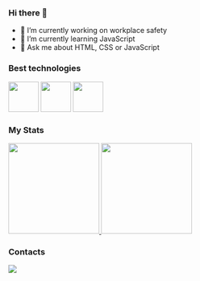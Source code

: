 ### Hi there 👋


- 🔭 I’m currently working on workplace safety
- 🌱 I’m currently learning JavaScript
- 💬 Ask me about HTML, CSS or JavaScript

### Best technologies

<div>
  <img src="https://cdn.jsdelivr.net/gh/devicons/devicon/icons/css3/css3-original.svg" width = '60'/>
  <img src="https://cdn.jsdelivr.net/gh/devicons/devicon/icons/html5/html5-original.svg" width = '60'/>
  <img src="https://cdn.jsdelivr.net/gh/devicons/devicon/icons/javascript/javascript-original.svg" width = '60'/>     
 </div>

### My Stats

<div>
  <a href="https://github.com/nesantana">
    <img height="180em" src="https://github-readme-stats.vercel.app/api/top-langs/?username=&layout=compact&langs_count=7&theme=dark"/>
    <img height="180em" src="https://github-readme-stats.vercel.app/api?username=richardlimasilva&show_icons=true&theme=dark&include_all_commits=true&count_private=true"/>
  </a>
</div>

### Contacts

<div>
  <a href="https://mail.google.com/mail/u/0/#inbox?compose=VpCqJRzjnGrBhsPhFLcrxmgjCtksQZgsQqlPRVQSslvwMqgjvCTsqdFJkfpvhHcDMcbKJrv">
    <img src="https://img.shields.io/badge/LinkedIn-0077B5?style=for-the-badge&logo=linkedin&logoColor=white" />
  </a>
  </div>
